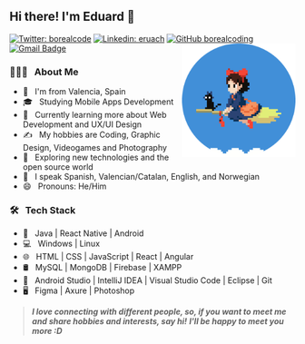 ## Hi there! I'm Eduard 👋
[![Twitter: borealcode](https://img.shields.io/twitter/follow/borealcode?style=social)](https://twitter.com/borealcode)
[![Linkedin: eruach](https://img.shields.io/badge/-eruach-blue?style=flat-square&logo=Linkedin&logoColor=white&link=https://www.linkedin.com/in/eruach/)](https://www.linkedin.com/in/eruach/)
[![GitHub borealcoding](https://img.shields.io/github/followers/borealcoding?label=follow&style=social)](https://github.com/borealcoding) 
[![Gmail Badge](https://img.shields.io/badge/-borealcoding.edv@gmail.com-c14438?style=flat&logo=Gmail&logoColor=white&link=mailto:borealcoding.edv@gmail.com)](mailto:borealcoding.edv@gmail.com)
<img align="right" src="./img/description-photo.png" width="200"></img>


### 🧑🏻‍💻 &nbsp; About Me

- 🔭 &nbsp; I'm from Valencia, Spain
- 🎓 &nbsp; Studying Mobile Apps Development
- 🌱 &nbsp; Currently learning more about Web Development and UX/UI Design
- ✍️ &nbsp; My hobbies are Coding, Graphic Design, Videogames and Photography
- 🤔 &nbsp; Exploring new technologies and the open source world
- 💬 &nbsp; I speak Spanish, Valencian/Catalan, English, and Norwegian
- 😄 &nbsp; Pronouns: He/Him

### 🛠 &nbsp; Tech Stack

- 📱 &nbsp; Java | React Native | Android
- 💻 &nbsp; Windows | Linux
- 🌐 &nbsp; HTML | CSS | JavaScript | React | Angular
- 🛢 &nbsp; MySQL | MongoDB | Firebase | XAMPP
- 🔧 &nbsp; Android Studio | IntelliJ IDEA | Visual Studio Code | Eclipse | Git 
- 🖥 &nbsp; Figma | Axure | Photoshop


> ***I love connecting with different people, so, if you want to meet me and share hobbies and interests, say hi!*** 
> ***I'll be happy to meet you more :D***
